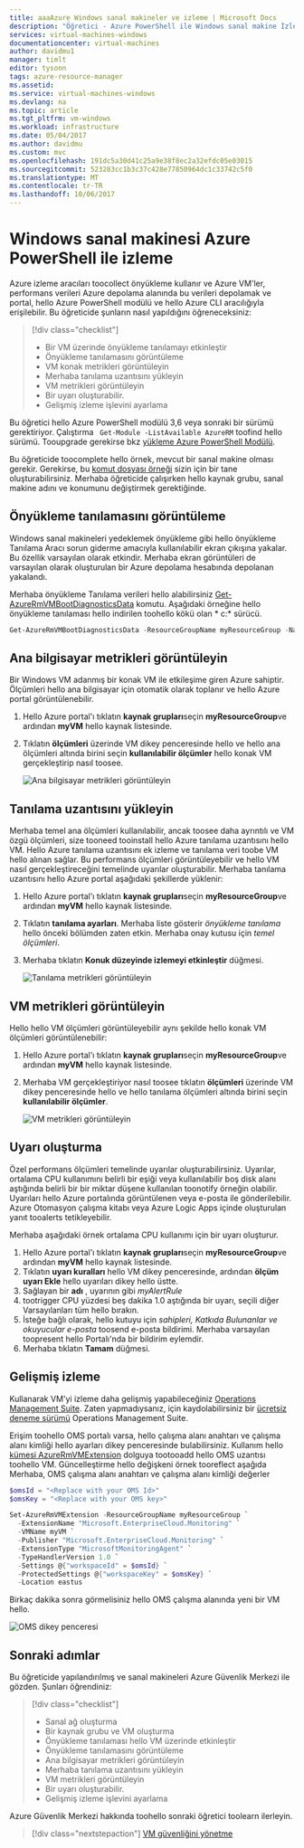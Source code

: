 ```yaml
---
title: aaaAzure Windows sanal makineler ve izleme | Microsoft Docs
description: "Öğretici - Azure PowerShell ile Windows sanal makine İzleyicisi"
services: virtual-machines-windows
documentationcenter: virtual-machines
author: davidmu1
manager: timlt
editor: tysonn
tags: azure-resource-manager
ms.assetid: 
ms.service: virtual-machines-windows
ms.devlang: na
ms.topic: article
ms.tgt_pltfrm: vm-windows
ms.workload: infrastructure
ms.date: 05/04/2017
ms.author: davidmu
ms.custom: mvc
ms.openlocfilehash: 191dc5a30d41c25a9e38f8ec2a32efdc05e03015
ms.sourcegitcommit: 523283cc1b3c37c428e77850964dc1c33742c5f0
ms.translationtype: MT
ms.contentlocale: tr-TR
ms.lasthandoff: 10/06/2017
---
```

# <a name="monitor-a-windows-virtual-machine-with-azure-powershell"></a>Windows sanal makinesi Azure PowerShell ile izleme

Azure izleme aracıları toocollect önyükleme kullanır ve Azure VM'ler, performans verileri Azure depolama alanında bu verileri depolamak ve portal, hello Azure PowerShell modülü ve hello Azure CLI aracılığıyla erişilebilir. Bu öğreticide şunların nasıl yapıldığını öğreneceksiniz:

> [!div class="checklist"]
> * Bir VM üzerinde önyükleme tanılamayı etkinleştir
> * Önyükleme tanılamasını görüntüleme
> * VM konak metrikleri görüntüleyin
> * Merhaba tanılama uzantısını yükleyin
> * VM metrikleri görüntüleyin
> * Bir uyarı oluşturabilir.
> * Gelişmiş izleme işlevini ayarlama

Bu öğretici hello Azure PowerShell modülü 3,6 veya sonraki bir sürümü gerektiriyor. Çalıştırma ` Get-Module -ListAvailable AzureRM` toofind hello sürümü. Tooupgrade gerekirse bkz [yükleme Azure PowerShell Modülü](/powershell/azure/install-azurerm-ps).

Bu öğreticide toocomplete hello örnek, mevcut bir sanal makine olması gerekir. Gerekirse, bu [komut dosyası örneği](../scripts/virtual-machines-windows-powershell-sample-create-vm.md) sizin için bir tane oluşturabilirsiniz. Merhaba öğreticide çalışırken hello kaynak grubu, sanal makine adını ve konumunu değiştirmek gerektiğinde.

## <a name="view-boot-diagnostics"></a>Önyükleme tanılamasını görüntüleme

Windows sanal makineleri yedeklemek önyükleme gibi hello önyükleme Tanılama Aracı sorun giderme amacıyla kullanılabilir ekran çıkışına yakalar. Bu özellik varsayılan olarak etkindir. Merhaba ekran görüntüleri de varsayılan olarak oluşturulan bir Azure depolama hesabında depolanan yakalandı. 

Merhaba önyükleme Tanılama verileri hello alabilirsiniz [Get-AzureRmVMBootDiagnosticsData](https://docs.microsoft.com/powershell/module/azurerm.compute/get-azurermvmbootdiagnosticsdata) komutu. Aşağıdaki örneğine hello önyükleme tanılaması hello indirilen toohello kökü olan * c:\* sürücü. 

```powershell
Get-AzureRmVMBootDiagnosticsData -ResourceGroupName myResourceGroup -Name myVM -Windows -LocalPath "c:\"
```

## <a name="view-host-metrics"></a>Ana bilgisayar metrikleri görüntüleyin

Bir Windows VM adanmış bir konak VM ile etkileşime giren Azure sahiptir. Ölçümleri hello ana bilgisayar için otomatik olarak toplanır ve hello Azure portal görüntülenebilir.

1. Hello Azure portal'ı tıklatın **kaynak grupları**seçin **myResourceGroup**ve ardından **myVM** hello kaynak listesinde.
2. Tıklatın **ölçümleri** üzerinde VM dikey penceresinde hello ve hello ana ölçümleri altında birini seçin **kullanılabilir ölçümler** hello konak VM gerçekleştirip nasıl toosee.

    ![Ana bilgisayar metrikleri görüntüleyin](./media/tutorial-monitoring/tutorial-monitor-host-metrics.png)

## <a name="install-diagnostics-extension"></a>Tanılama uzantısını yükleyin

Merhaba temel ana ölçümleri kullanılabilir, ancak toosee daha ayrıntılı ve VM özgü ölçümleri, size tooneed tooinstall hello Azure tanılama uzantısını hello VM. Hello Azure tanılama uzantısını ek izleme ve tanılama veri toobe VM hello alınan sağlar. Bu performans ölçümleri görüntüleyebilir ve hello VM nasıl gerçekleştireceğini temelinde uyarılar oluşturabilir. Merhaba tanılama uzantısını hello Azure portal aşağıdaki şekillerde yüklenir:

1. Hello Azure portal'ı tıklatın **kaynak grupları**seçin **myResourceGroup**ve ardından **myVM** hello kaynak listesinde.
2. Tıklatın **tanılama ayarları**. Merhaba liste gösterir *önyükleme tanılama* hello önceki bölümden zaten etkin. Merhaba onay kutusu için *temel ölçümleri*.
3. Merhaba tıklatın **Konuk düzeyinde izlemeyi etkinleştir** düğmesi.

    ![Tanılama metrikleri görüntüleyin](./media/tutorial-monitoring/enable-diagnostics-extension.png)

## <a name="view-vm-metrics"></a>VM metrikleri görüntüleyin

Hello hello VM ölçümleri görüntüleyebilir aynı şekilde hello konak VM ölçümleri görüntülenebilir:

1. Hello Azure portal'ı tıklatın **kaynak grupları**seçin **myResourceGroup**ve ardından **myVM** hello kaynak listesinde.
2. Merhaba VM gerçekleştiriyor nasıl toosee tıklatın **ölçümleri** üzerinde VM dikey penceresinde hello ve hello tanılama ölçümleri altında birini seçin **kullanılabilir ölçümler**.

    ![VM metrikleri görüntüleyin](./media/tutorial-monitoring/monitor-vm-metrics.png)

## <a name="create-alerts"></a>Uyarı oluşturma

Özel performans ölçümleri temelinde uyarılar oluşturabilirsiniz. Uyarılar, ortalama CPU kullanımını belirli bir eşiği veya kullanılabilir boş disk alanı aştığında belirli bir bir miktar düşene kullanılan toonotify örneğin olabilir. Uyarıları hello Azure portalında görüntülenen veya e-posta ile gönderilebilir. Azure Otomasyon çalışma kitabı veya Azure Logic Apps içinde oluşturulan yanıt tooalerts tetikleyebilir.

Merhaba aşağıdaki örnek ortalama CPU kullanımı için bir uyarı oluşturur.

1. Hello Azure portal'ı tıklatın **kaynak grupları**seçin **myResourceGroup**ve ardından **myVM** hello kaynak listesinde.
2. Tıklatın **uyarı kuralları** hello VM dikey penceresinde, ardından **ölçüm uyarı Ekle** hello uyarıları dikey hello üstte.
4. Sağlayan bir **adı** , uyarının gibi *myAlertRule*
5. tootrigger CPU yüzdesi beş dakika 1.0 aştığında bir uyarı, seçili diğer Varsayılanları tüm hello bırakın.
6. İsteğe bağlı olarak, hello kutuyu için *sahipleri, Katkıda Bulunanlar ve okuyucular e-posta* toosend e-posta bildirimi. Merhaba varsayılan toopresent hello Portalı'nda bir bildirim eylemdir.
7. Merhaba tıklatın **Tamam** düğmesi.

## <a name="advanced-monitoring"></a>Gelişmiş izleme 

Kullanarak VM'yi izleme daha gelişmiş yapabileceğiniz [Operations Management Suite](https://docs.microsoft.com/azure/operations-management-suite/operations-management-suite-overview). Zaten yapmadıysanız, için kaydolabilirsiniz bir [ücretsiz deneme sürümü](https://www.microsoft.com/en-us/cloud-platform/operations-management-suite-trial) Operations Management Suite.

Erişim toohello OMS portalı varsa, hello çalışma alanı anahtarı ve çalışma alanı kimliği hello ayarları dikey penceresinde bulabilirsiniz. Kullanım hello [kümesi AzureRmVMExtension](https://docs.microsoft.com/powershell/module/azurerm.compute/set-azurermvmextension) dolguya tootooadd hello OMS uzantısı toohello VM. Güncelleştirme hello değişkeni örnek tooreflect aşağıda Merhaba, OMS çalışma alanı anahtarı ve çalışma alanı kimliği değerler  

```powershell
$omsId = "<Replace with your OMS Id>"
$omsKey = "<Replace with your OMS key>"

Set-AzureRmVMExtension -ResourceGroupName myResourceGroup `
  -ExtensionName "Microsoft.EnterpriseCloud.Monitoring" `
  -VMName myVM `
  -Publisher "Microsoft.EnterpriseCloud.Monitoring" `
  -ExtensionType "MicrosoftMonitoringAgent" `
  -TypeHandlerVersion 1.0 `
  -Settings @{"workspaceId" = $omsId} `
  -ProtectedSettings @{"workspaceKey" = $omsKey} `
  -Location eastus
```

Birkaç dakika sonra görmelisiniz hello OMS çalışma alanında yeni bir VM hello. 

![OMS dikey penceresi](./media/tutorial-monitoring/tutorial-monitor-oms.png)

## <a name="next-steps"></a>Sonraki adımlar
Bu öğreticide yapılandırılmış ve sanal makineleri Azure Güvenlik Merkezi ile gözden. Şunları öğrendiniz:

> [!div class="checklist"]
> * Sanal ağ oluşturma
> * Bir kaynak grubu ve VM oluşturma 
> * Önyükleme tanılaması hello VM üzerinde etkinleştir
> * Önyükleme tanılamasını görüntüleme
> * Ana bilgisayar metrikleri görüntüleyin
> * Merhaba tanılama uzantısını yükleyin
> * VM metrikleri görüntüleyin
> * Bir uyarı oluşturabilir.
> * Gelişmiş izleme işlevini ayarlama

Azure Güvenlik Merkezi hakkında toohello sonraki öğretici toolearn ilerleyin.

> [!div class="nextstepaction"]
> [VM güvenliğini yönetme](./tutorial-azure-security.md)